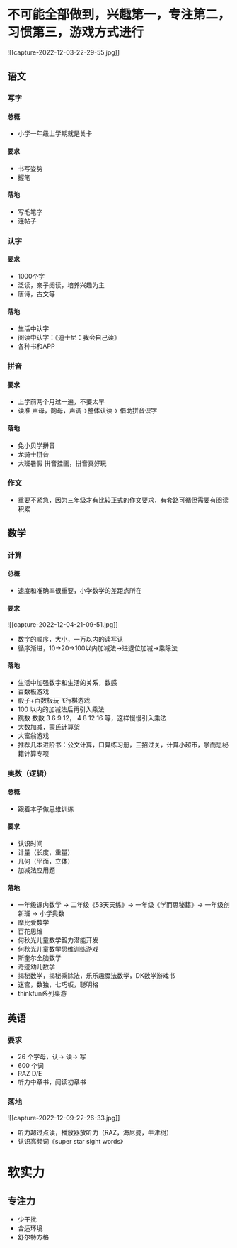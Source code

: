 # 不可能全部做到，兴趣第一，专注第二，习惯第三，游戏方式进行
![[capture-2022-12-03-22-29-55.jpg]]
## 语文
### 写字
#### 总概
* 小学一年级上学期就是关卡
#### 要求
* 书写姿势
* 握笔
#### 落地
* 写毛笔字
* 连帖子
### 认字
#### 要求
* 1000个字
* 泛读，亲子阅读，培养兴趣为主
* 唐诗，古文等
#### 落地
* 生活中认字
* 阅读中认字：《迪士尼：我会自己读》
* 各种书和APP
### 拼音
#### 要求
* 上学前两个月过一遍，不要太早
* 读准 声母，韵母，声调->整体认读-> 借助拼音识字
#### 落地
* 兔小贝学拼音
* 龙骑士拼音
* 大班暑假 拼音挂画，拼音真好玩
### 作文
* 重要不紧急，因为三年级才有比较正式的作文要求，有套路可循但需要有阅读积累


## 数学
### 计算
#### 总概
* 速度和准确率很重要，小学数学的差距点所在
#### 要求
![[capture-2022-12-04-21-09-51.jpg]]
* 数字的顺序，大小，一万以内的读写认
* 循序渐进，10->20->100以内加减法->进退位加减->乘除法
#### 落地
* 生活中加强数字和生活的关系，数感
* 百数板游戏
* 骰子+百数板玩飞行棋游戏
* 100 以内的加减法后再引入乘法
* 跳数 数数 3 6 9 12， 4 8 12 16 等，这样慢慢引入乘法
* 大数加减，蒙氏计算架
* 大富翁游戏
* 推荐几本进阶书：公文计算，口算练习册，三招过关，计算小超市，学而思秘籍计算专项
### 奥数（逻辑）
#### 总概
* 跟着本子做思维训练
#### 要求
* 认识时间
* 计量（长度，重量）
* 几何（平面，立体）
* 加减法应用题
#### 落地
* 一年级课内数学 -> 二年级《53天天练》-> 一年级《学而思秘籍》-> 一年级创新班 -> 小学奥数
* 摩比爱数学
* 百花思维
* 何秋光儿童数学智力潜能开发
* 何秋光儿童数学思维训练游戏
* 斯奎尔全脑数学
* 奇迹幼儿数学
* 揭秘数学，揭秘乘除法，乐乐趣魔法数学，DK数学游戏书
* 迷宫，数独，七巧板，聪明格
* thinkfun系列桌游
## 英语
### 要求
* 26 个字母，认-> 读-> 写
* 600 个词
* RAZ D/E
* 听力中章书，阅读初章书
### 落地
![[capture-2022-12-09-22-26-33.jpg]]
* 听力超过点读，播放器放听力（RAZ，海尼曼，牛津树）
* 认识高频词《super star sight words》

# 软实力
## 专注力
* 少干扰
* 合适环境
* 舒尔特方格